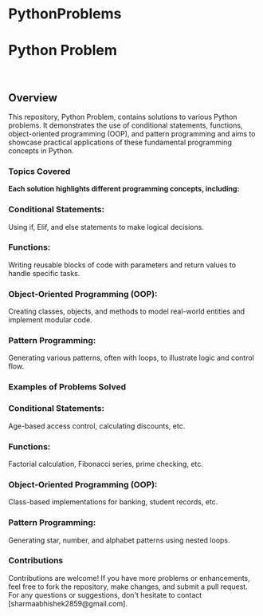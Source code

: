 # PythonProblems

<h1>Python Problem</h1>
<br>
<h2>Overview</h2>
This repository, Python Problem, contains solutions to various Python problems. It demonstrates the use of conditional statements, functions, object-oriented programming (OOP), and pattern programming and aims to showcase practical applications of these fundamental programming concepts in Python.
<br>
<h3>Topics Covered</h3>
<b>Each solution highlights different programming concepts, including:</b>
<br>
<h3>Conditional Statements:</h3> Using if, Elif, and else statements to make logical decisions.
<br>
<h3>Functions:</h3> Writing reusable blocks of code with parameters and return values to handle specific tasks.
<br>
<h3>Object-Oriented Programming (OOP):</h3> Creating classes, objects, and methods to model real-world entities and implement modular code.
<br>
<h3>Pattern Programming:</h3> Generating various patterns, often with loops, to illustrate logic and control flow.
<br>
<h3>Examples of Problems Solved</h3>
<h3>Conditional Statements:</h3>
Age-based access control, calculating discounts, etc.
<br>
<h3>Functions:</h3>
Factorial calculation, Fibonacci series, prime checking, etc.
<br>
<h3>Object-Oriented Programming (OOP):</h3>
Class-based implementations for banking, student records, etc.
<br>
<h3>Pattern Programming:</h3>
Generating star, number, and alphabet patterns using nested loops.
<br>
<h3>Contributions</h3>
Contributions are welcome! If you have more problems or enhancements, feel free to fork the repository, make changes, and submit a pull request.
<br>
For any questions or suggestions, don't hesitate to contact [sharmaabhishek2859@gmail.com].
